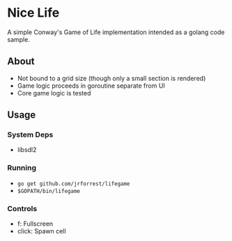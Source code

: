 # Nice Life

A simple Conway's Game of Life implementation intended as a golang code sample.

## About

- Not bound to a grid size (though only a small section is rendered)
- Game logic proceeds in goroutine separate from UI
- Core game logic is tested

## Usage

### System Deps

- libsdl2

### Running

- `go get github.com/jrforrest/lifegame`
- `$GOPATH/bin/lifegame`

### Controls

- f: Fullscreen
- click: Spawn cell
